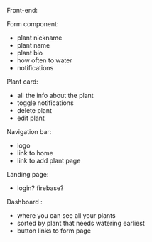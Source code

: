 Front-end:

Form component:

- plant nickname
- plant name
- plant bio
- how often to water
- notifications

Plant card:

- all the info about the plant
- toggle notifications
- delete plant
- edit plant

Navigation bar:

- logo
- link to home
- link to add plant page

Landing page:

- login? firebase?

Dashboard :

- where you can see all your plants
- sorted by plant that needs watering earliest
- button links to form page
